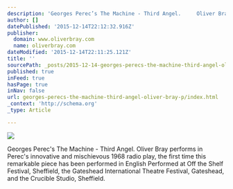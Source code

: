 ```yaml
---
description: 'Georges Perec’s The Machine - Third Angel.     Oliver Bray performs in Perec’s innovative and mischievous 1968 radio play, the first time this remarkable piece '
author: []
datePublished: '2015-12-14T22:12:32.916Z'
publisher:
  domain: www.oliverbray.com
  name: oliverbray.com
dateModified: '2015-12-14T22:11:25.121Z'
title: ''
sourcePath: _posts/2015-12-14-georges-perecs-the-machine-third-angel-oliver-bray-p.md
published: true
inFeed: true
hasPage: true
inNav: false
url: georges-perecs-the-machine-third-angel-oliver-bray-p/index.html
_context: 'http://schema.org'
_type: Article

---
```

![](http://www.oliverbray.com/Oliver_Bray/Home_files/23912_10151394431369673_1976296159_n.jpg)

Georges Perec's The Machine - Third Angel. Oliver Bray performs in Perec's innovative and mischievous 1968 radio play, the first time this remarkable piece has been performed in English Performed at Off the Shelf Festival, Sheffield, the Gateshead International Theatre Festival, Gateshead, and the Crucible Studio, Sheffield.